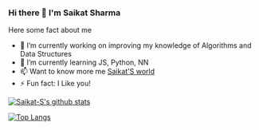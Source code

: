 ### Hi there 👋 I'm Saikat Sharma

<!--
**Saikat-S/Saikat-S** is a ✨ _special_ ✨ repository because its `README.md` (this file) appears on your GitHub profile.
-->
Here some fact about me
- 🔭 I’m currently working on improving my knowledge of Algorithms and Data Structures
- 🌱 I’m currently learning JS, Python, NN 
- 📫 Want to know more me [Saikat'S world](saikat-s.github.io/)
- ⚡ Fun fact: I Like you!

[![Saikat-S's github stats](https://github-readme-stats.vercel.app/api?username=Saikat-S)](https://github.com/anuraghazra/github-readme-stats)

[![Top Langs](https://github-readme-stats.vercel.app/api/top-langs/?username=Saikat-S)](https://github.com/anuraghazra/github-readme-stats)


